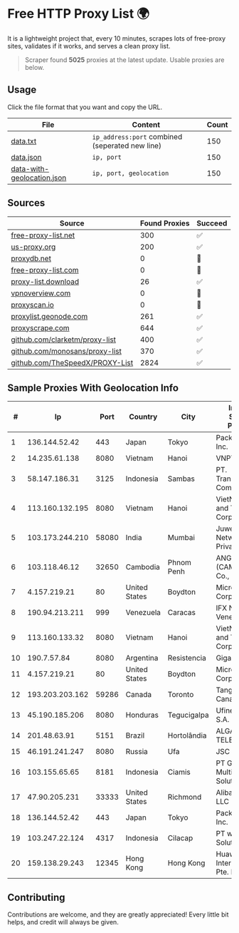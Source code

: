 
# Free HTTP Proxy List 🌍

It is a lightweight project that, every 10 minutes, scrapes lots of free-proxy sites, validates if it works, and serves a clean proxy list.


> Scraper found **5025** proxies at the latest update. Usable proxies are below.

## Usage

Click the file format that you want and copy the URL.


|File|Content|Count|
|----|-------|-----|
|[data.txt](https://raw.githubusercontent.com/themiralay/Proxy-List-World/master/data.txt)|`ip_address:port` combined (seperated new line)|150|
|[data.json](https://raw.githubusercontent.com/themiralay/Proxy-List-World/master/data.json)|`ip, port`|150|
|[data-with-geolocation.json](https://raw.githubusercontent.com/themiralay/Proxy-List-World/master/data-with-geolocation.json)|`ip, port, geolocation`|150|

## Sources

|Source|Found Proxies|Succeed|
|------|-------------|-------|
|[free-proxy-list.net](https://free-proxy-list.net)|300|✅|
|[us-proxy.org](https://www.us-proxy.org)|200|✅|
|[proxydb.net](http://proxydb.net)|0|🚫|
|[free-proxy-list.com](https://free-proxy-list.com/?page=&port=&type%5B%5D=http&type%5B%5D=https&up_time=0&search=Search)|0|🚫|
|[proxy-list.download](https://www.proxy-list.download/HTTP)|26|✅|
|[vpnoverview.com](https://vpnoverview.com/privacy/anonymous-browsing/free-proxy-servers)|0|🚫|
|[proxyscan.io](https://www.proxyscan.io)|0|🚫|
|[proxylist.geonode.com](https://proxylist.geonode.com/api/proxy-list?limit=300&page=1&sort_by=lastChecked&sort_type=desc&protocols=http,https)|261|✅|
|[proxyscrape.com](https://api.proxyscrape.com/v2/?request=displayproxies&protocol=http&timeout=10000&country=all&ssl=all&anonymity=all)|644|✅|
|[github.com/clarketm/proxy-list](https://raw.githubusercontent.com/clarketm/proxy-list/master/proxy-list-raw.txt)|400|✅|
|[github.com/monosans/proxy-list](https://raw.githubusercontent.com/monosans/proxy-list/main/proxies/http.txt)|370|✅|
|[github.com/TheSpeedX/PROXY-List](https://raw.githubusercontent.com/TheSpeedX/PROXY-List/master/http.txt)|2824|✅|


## Sample Proxies With Geolocation Info

|#|Ip|Port|Country|City|Internet Service Provider|
|-|--|----|-------|----|-------------------------|
|1|136.144.52.42|443|Japan|Tokyo|Packet Host, Inc.|
|2|14.235.61.138|8080|Vietnam|Hanoi|VNPT|
|3|58.147.186.31|3125|Indonesia|Sambas|PT. Transhybrid Communication|
|4|113.160.132.195|8080|Vietnam|Hanoi|VietNam Post and Telecom Corporation|
|5|103.173.244.210|58080|India|Mumbai|Juweriyah Networks Private Limited|
|6|103.118.46.12|32650|Cambodia|Phnom Penh|ANGKOR E & C (CAMBODIA) Co., Ltd.|
|7|4.157.219.21|80|United States|Boydton|Microsoft Corporation|
|8|190.94.213.211|999|Venezuela|Caracas|IFX Networks Venezuela C.A.|
|9|113.160.133.32|8080|Vietnam|Hanoi|VietNam Post and Telecom Corporation|
|10|190.7.57.84|8080|Argentina|Resistencia|Gigared S.A|
|11|4.157.219.21|80|United States|Boydton|Microsoft Corporation|
|12|193.203.203.162|59286|Canada|Toronto|Tangram Canada Inc.|
|13|45.190.185.206|8080|Honduras|Tegucigalpa|Ufinet Panama S.A.|
|14|201.48.63.91|5151|Brazil|Hortolândia|ALGAR TELECOM S/A|
|15|46.191.241.247|8080|Russia|Ufa|JSC "Ufanet"|
|16|103.155.65.65|8181|Indonesia|Ciamis|PT Galuh Multidata Solution|
|17|47.90.205.231|33333|United States|Richmond|Alibaba.com LLC|
|18|136.144.52.42|443|Japan|Tokyo|Packet Host, Inc.|
|19|103.247.22.124|4317|Indonesia|Cilacap|PT wifian Solution|
|20|159.138.29.243|12345|Hong Kong|Hong Kong|Huawei International Pte. Ltd.|



## Contributing

Contributions are welcome, and they are greatly appreciated! Every
little bit helps, and credit will always be given.

